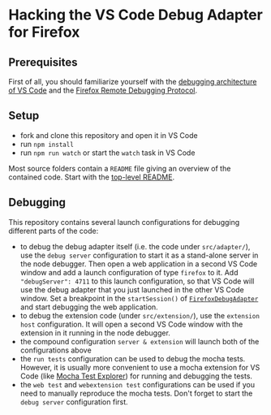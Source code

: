 # Hacking the VS Code Debug Adapter for Firefox

## Prerequisites
First of all, you should familiarize yourself with the
[debugging architecture of VS Code](https://code.visualstudio.com/api/extension-guides/debugger-extension#debugging-architecture-of-vs-code)
and the [Firefox Remote Debugging Protocol](https://github.com/mozilla/gecko-dev/blob/master/devtools/docs/backend/protocol.md).

## Setup
* fork and clone this repository and open it in VS Code
* run `npm install`
* run `npm run watch` or start the `watch` task in VS Code

Most source folders contain a `README` file giving an overview of the contained code.
Start with the [top-level README](./src/README.md).

## Debugging
This repository contains several launch configurations for debugging different parts of the code:
* to debug the debug adapter itself (i.e. the code under `src/adapter/`), use the `debug server`
  configuration to start it as a stand-alone server in the node debugger. Then open a web application
  in a second VS Code window and add a launch configuration of type `firefox` to it. Add
  `"debugServer": 4711` to this launch configuration, so that VS Code will use the debug adapter
  that you just launched in the other VS Code window. Set a breakpoint in the `startSession()` of 
  [`FirefoxDebugAdapter`](./src/adapter/firefoxDebugAdapter.ts) and start debugging the web application.
* to debug the extension code (under `src/extension/`), use the `extension host` configuration.
  It will open a second VS Code window with the extension in it running in the node debugger.
* the compound configuration `server & extension` will launch both of the configurations above
* the `run tests` configuration can be used to debug the mocha tests. However, it is usually more
  convenient to use a mocha extension for VS Code (like
  [Mocha Test Explorer](https://marketplace.visualstudio.com/items?itemName=hbenl.vscode-mocha-test-adapter))
  for running and debugging the tests.
* the `web test` and `webextension test` configurations can be used if you need to manually
  reproduce the mocha tests. Don't forget to start the `debug server` configuration first.
